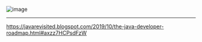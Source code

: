 ![image](https://user-images.githubusercontent.com/41848169/148394698-a3c0b6c1-00e7-4aa5-af84-01c18ef75865.png)

----------------------------
https://javarevisited.blogspot.com/2019/10/the-java-developer-roadmap.html#axzz7HCPsdFzW
